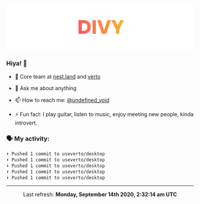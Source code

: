 
![](https://github.com/divy-work/divy-work/raw/master/assets/divy.png)

### Hiya! 👋

- 🔭 Core team at [nest.land](https://github.com/nestdotland/nest.land) and [verto](https://github.com/useverto/verto)

- 💬 Ask me about anything

- 📫 How to reach me: [@undefined_void](https://instagram.com/divy.exe)

- ⚡ Fun fact: I play guitar, listen to music, enjoy meeting new people, kinda introvert.

### 🗣 My activity:

```
⬆️ Pushed 1 commit to useverto/desktop
⬆️ Pushed 1 commit to useverto/desktop
⬆️ Pushed 1 commit to useverto/desktop
⬆️ Pushed 1 commit to useverto/desktop
⬆️ Pushed 1 commit to useverto/desktop
```

------------
<p align="center">Last refresh: <b>Monday, September 14th 2020, 2:32:14 am UTC</b></p>
